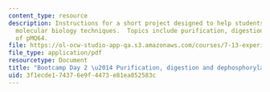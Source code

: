 ```yaml
---
content_type: resource
description: Instructions for a short project designed to help students master basic
  molecular biology techniques.  Topics include purification, digestion, and dephosphorylation
  of pMQ64.
file: https://ol-ocw-studio-app-qa.s3.amazonaws.com/courses/7-13-experimental-microbial-genetics-fall-2008/3f1ecde174376e9f4473e81ea852583c_MIT7_13f08_lab30.pdf
file_type: application/pdf
resourcetype: Document
title: "Bootcamp Day 2 \u2014 Purification, digestion and dephosphorylation of pMQ64"
uid: 3f1ecde1-7437-6e9f-4473-e81ea852583c
---
```

